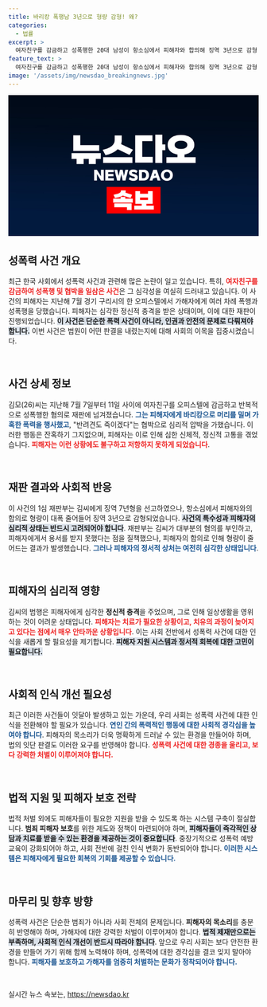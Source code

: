 ```yaml
---
title: 바리캉 폭행남 3년으로 형량 감형! 왜?
categories:
  - 법률
excerpt: >
  여자친구를 감금하고 성폭행한 20대 남성이 항소심에서 피해자와 합의해 징역 3년으로 감형 받았다. 피해자는 심각한 정신적 충격을 겪고 있으며, 법원은 죄질을 질타했다.
feature_text: >
  여자친구를 감금하고 성폭행한 20대 남성이 항소심에서 피해자와 합의해 징역 3년으로 감형 받았다. 피해자는 심각한 정신적 충격을 겪고 있으며, 법원은 죄질을 질타했다.
image: '/assets/img/newsdao_breakingnews.jpg'
---
```


<p><img src="/assets/img/newsdao_breakingnews.jpg" alt="koreaapp 속보" /></p>

<h2 data-ke-size="size26">성폭력 사건 개요</h2>

<p data-ke-size="size16">최근 한국 사회에서 성폭력 사건과 관련해 많은 논란이 일고 있습니다. 특히, <b><span style="color: #ee2323;">여자친구를 감금하여 성폭행 및 협박을 일삼은 사건</span></b>은 그 심각성을 여실히 드러내고 있습니다. 이 사건의 피해자는 지난해 7월 경기 구리시의 한 오피스텔에서 가해자에게 여러 차례 폭행과 성폭행을 당했습니다. 피해자는 심각한 정신적 충격을 받은 상태이며, 이에 대한 재판이 진행되었습니다. <b><span style="background-color: #21538527;">이 사건은 단순한 폭력 사건이 아니라, 인권과 안전의 문제로 다뤄져야 합니다.</span></b> 이번 사건은 법원이 어떤 판결을 내렸는지에 대해 사회의 이목을 집중시켰습니다.</p>

<p data-ke-size="size16">&nbsp;</p>

<h2 data-ke-size="size26">사건 상세 정보</h2>

<p data-ke-size="size16">김모(26)씨는 지난해 7월 7일부터 11일 사이에 여자친구를 오피스텔에 감금하고 반복적으로 성폭행한 혐의로 재판에 넘겨졌습니다. <b><span style="color: #1a5490;">그는 피해자에게 바리캉으로 머리를 밀며 가혹한 폭력을 행사했고</span></b>, "반려견도 죽이겠다"는 협박으로 심리적 압박을 가했습니다. 이러한 행동은 잔혹하기 그지없으며, 피해자는 이로 인해 심한 신체적, 정신적 고통을 겪었습니다. <b><span style="color: #ee2323;">피해자는 이런 상황에도 불구하고 저항하지 못하게 되었습니다</span></b>.</p>

<p data-ke-size="size16">&nbsp;</p>

<h2 data-ke-size="size26">재판 결과와 사회적 반응</h2>

<p data-ke-size="size16">이 사건의 1심 재판부는 김씨에게 징역 7년형을 선고하였으나, 항소심에서 피해자와의 합의로 형량이 대폭 줄어들어 징역 3년으로 감형되었습니다. <b><span style="background-color: #21538527;">사건의 특수성과 피해자의 심리적 상태는 반드시 고려되어야 합니다</span></b>. 재판부는 김씨가 대부분의 혐의를 부인하고, 피해자에게서 용서를 받지 못했다는 점을 질책했으나, 피해자의 합의로 인해 형량이 줄어드는 결과가 발생했습니다. <b><span style="color: #1a5490;">그러나 피해자의 정서적 상처는 여전히 심각한 상태입니다</span></b>.</p>

<p data-ke-size="size16">&nbsp;</p>

<h2 data-ke-size="size26">피해자의 심리적 영향</h2>

<p data-ke-size="size16">김씨의 범행은 피해자에게 심각한 <b>정신적 충격</b>을 주었으며, 그로 인해 일상생활을 영위하는 것이 어려운 상태입니다. <b><span style="color: #ee2323;">피해자는 치료가 필요한 상황이고, 치유의 과정이 늦어지고 있다는 점에서 매우 안타까운 상황입니다</span></b>. 이는 사회 전반에서 성폭력 사건에 대한 인식을 새롭게 할 필요성을 제기합니다. <b><span style="background-color: #21538527;">피해자 지원 시스템과 정서적 회복에 대한 고민이 필요합니다.</span></b></p>

<p data-ke-size="size16">&nbsp;</p>

<h2 data-ke-size="size26">사회적 인식 개선 필요성</h2>

<p data-ke-size="size16">최근 이러한 사건들이 잇달아 발생하고 있는 가운데, 우리 사회는 성폭력 사건에 대한 인식을 전환해야 할 필요가 있습니다. <b><span style="color: #1a5490;">연인 간의 폭력적인 행동에 대한 사회적 경각심을 높여야 합니다</span></b>. 피해자의 목소리가 더욱 명확하게 드러날 수 있는 환경을 만들어야 하며, 법의 잇단 판결도 이러한 요구를 반영해야 합니다. <b><span style="color: #ee2323;">성폭력 사건에 대한 경종을 울리고, 보다 강력한 처벌이 이루어져야 합니다.</span></b></p>

<p data-ke-size="size16">&nbsp;</p>

<h2 data-ke-size="size26">법적 지원 및 피해자 보호 전략</h2>

<p data-ke-size="size16">법적 처벌 외에도 피해자들이 필요한 지원을 받을 수 있도록 하는 시스템 구축이 절실합니다. <b>범죄 피해자 보호</b>를 위한 제도와 정책이 마련되어야 하며, <b><span style="background-color: #21538527;">피해자들이 즉각적인 상담과 치료를 받을 수 있는 환경을 제공하는 것이 중요합니다</span></b>. 중장기적으로 성폭력 예방 교육이 강화되어야 하고, 사회 전반에 걸친 인식 변화가 동반되어야 합니다. <b><span style="color: #1a5490;">이러한 시스템은 피해자에게 필요한 회복의 기회를 제공할 수 있습니다.</span></b></p>

<p data-ke-size="size16">&nbsp;</p>

<h2 data-ke-size="size26">마무리 및 향후 방향</h2>

<p data-ke-size="size16">성폭력 사건은 단순한 범죄가 아니라 사회 전체의 문제입니다. <b>피해자의 목소리</b>를 충분히 반영해야 하며, 가해자에 대한 강력한 처벌이 이루어져야 합니다. <b><span style="background-color: #21538527;">법적 제재만으로는 부족하며, 사회적 인식 개선이 반드시 따라야 합니다</span></b>. 앞으로 우리 사회는 보다 안전한 환경을 만들어 가기 위해 함께 노력해야 하며, 성폭력에 대한 경각심을 결코 잊지 말아야 합니다. <b><span style="color: #1a5490;">피해자를 보호하고 가해자를 엄중히 처벌하는 문화가 정착되어야 합니다.</span></b></p>

<p data-ke-size="size16">&nbsp;</p>
실시간 뉴스 속보는, <a href="https://newsdao.kr" rel="dofollow">https://newsdao.kr</a>


